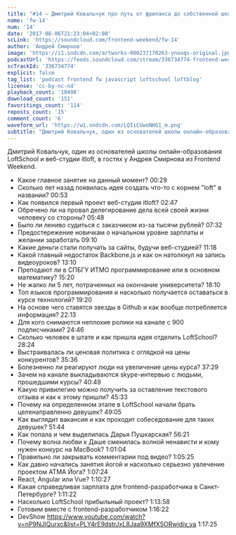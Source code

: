 ```yaml
---
title: "#14 – Дмитрий Ковальчук про путь от фриланса до собственной школы онлайн-образования"
name: 'fw-14'
num: '14'
date: '2017-08-06T21:23:04+02:00'
scLink: 'https://soundcloud.com/frontend-weekend/fw-14'
author: 'Андрей Смирнов'
image: 'https://i1.sndcdn.com/artworks-000237170263-ynooqs-original.jpg'
podcastUrl: 'https://feeds.soundcloud.com/stream/336734774-frontend-weekend-fw-14.m4a'
scTrackId: '336734774'
explicit: false
tag_list: 'podcast frontend fw javascript loftschool loftblog'
license: 'cc-by-nc-nd'
playback_count: '10498'
download_count: '151'
favoritings_count: '114'
reposts_count: '15'
comment_count: '6'
waveform_url: 'https://w1.sndcdn.com/LQIiCUwoNHG1_m.png'
subtitle: "Дмитрий Ковальчук, один из основателей школы онлайн-образования LoftSchool и веб-студии itloft, в гостях у Андрея Смирнова из Frontend Weekend."
---
```

Дмитрий Ковальчук, один из основателей школы онлайн-образования LoftSchool и веб-студии itloft, в гостях у Андрея Смирнова из Frontend Weekend.

- Какое главное занятие на данный момент? <timecode sec="29">00:29</timecode>
- Сколько лет назад появилась идея создать что-то с корнем "loft" в названии? <timecode sec="53">00:53</timecode>
- Как появился первый проект веб-студия itloft? <timecode sec="167">02:47</timecode>
- Обречено ли на провал делегирование дела всей своей жизни человеку со стороны? <timecode sec="348">05:48</timecode>
- Было ли лениво судиться с заказчиком из-за тысячи рублей? <timecode sec="452">07:32</timecode>
- Предостережение новичкам о начальном уровне зарплаты и желании заработать <timecode sec="550">09:10</timecode>
- Какие деньги стали получать за сайты, будучи веб-студией? <timecode sec="678">11:18</timecode>
- Какой главный недостаток Backbone.js и как он натолкнул на запись видеоуроков? <timecode sec="790">13:10</timecode>
- Преподают ли в СПБГУ ИТМО программирование или в основном математику? <timecode sec="920">15:20</timecode>
- Не жалко ли 5 лет, потраченных на окончание университета? <timecode sec="1090">18:10</timecode>
- Топ языков программирования и насколько получается оставаться в курсе технологий? <timecode sec="1160">19:20</timecode>
- На основе чего ставятся звезды в Github и как вообще потребляется информация? <timecode sec="1333">22:13</timecode>
- Для кого снимаются неплохие ролики на канале с 900 подписчиками? <timecode sec="1486">24:46</timecode>
- Сколько человек в штате и как пришла идея отделить LoftSchool? <timecode sec="1704">28:24</timecode>
- Выстраивалась ли ценовая политика с оглядкой на цены конкурентов? <timecode sec="2136">35:36</timecode>
- Болезненно ли реагируют люди на увеличение цены курса? <timecode sec="2249">37:29</timecode>
- Зачем на канале выкладываются skype-интервью с людьми, прошедшими курсы? <timecode sec="2449">40:49</timecode>
- Какую привилегию можно получить за оставление текстового отзыва и как к этому пришли? <timecode sec="2733">45:33</timecode>
- Почему на определенном этапе в LoftSchool начали брать целенаправленно девушек? <timecode sec="2945">49:05</timecode>
- Как выглядит вакансия и как проходит собеседование для таких девушек? <timecode sec="3104">51:44</timecode>
- Как попала и чем выделилась Дарья Пушкарская? <timecode sec="3381">56:21</timecode>
- Почему волна любви к Даше сменилась волной ненависти и кому нужен конкурс на MacBook? <timecode sec="3664">1:01:04</timecode>
- Правильно ли закрывать комментарии под видео? <timecode sec="3925">1:05:25</timecode>
- Как давно начались занятия йогой и насколько серьезно увлечение проектом АТМА Йога? <timecode sec="4044">1:07:24</timecode>
- React, Angular или Vue? <timecode sec="4227">1:10:27</timecode>
- Какая справедливая зарплата для frontend-разработчика в Санкт-Петербурге? <timecode sec="4282">1:11:22</timecode>
- Насколько LoftSchool прибыльный проект? <timecode sec="4438">1:13:58</timecode>
- Готовим вместе с frontend-разработчиком <timecode sec="4582">1:16:22</timecode>
- DevShow https://www.youtube.com/watch?v=nP9NJlQurxc&list=PLY4rE9dstrJxL8Jaa9XMfX5ORwjdiv_ya <timecode sec="4645">1:17:25</timecode>